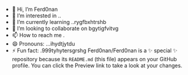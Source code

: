 - 👋 Hi, I’m Ferd0nan
- 👀 I’m interested in ..
- 🌱 I’m currently learning ..rygfbxhtrshb
- 💞️ I’m looking to collaborate on bgytigfvitvg
- 📫 How to reach me .
- 😄 Pronouns: ...ihydtjytdu
- ⚡ Fun fact: .999tyhytersgrshg
Ferd0nan/Ferd0nan is a ✨ special ✨ repository because its `README.md` (this file) appears on your GitHub profile.
You can click the Preview link to take a look at your changes.
